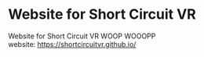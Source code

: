 # Website for Short Circuit VR
Website for Short Circuit VR WOOP WOOOPP<br>
website: https://shortcircuitvr.github.io/
